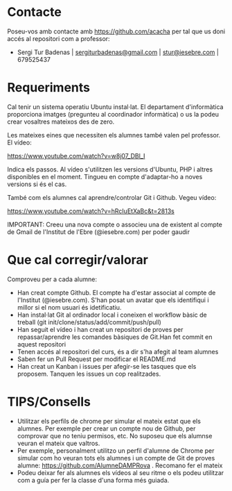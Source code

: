 # Contacte

Poseu-vos amb contacte amb https://github.com/acacha per tal que us doni accés al repositori com a professor:

- Sergi Tur Badenas | sergiturbadenas@gmail.com | stur@iesebre.com | 679525437

# Requeriments

Cal tenir un sistema operatiu Ubuntu instal·lat. El departament d'informàtica proporciona imatges (pregunteu al coordinador informàtica) o us la podeu crear vosaltres mateixos des de zero.

Les mateixes eines que necessiten els alumnes també valen pel professor. El vídeo:

https://www.youtube.com/watch?v=w8j07_DBl_I

Indica els passos. Al vídeo s'utilitzen les versions d'Ubuntu, PHP i altres disponibles en el moment. Tingueu en compte d'adaptar-ho a noves versions si és el cas.

També com els alumnes cal aprendre/controlar Git i Github. Vegeu vídeo:

https://www.youtube.com/watch?v=hRcIuEtXaBc&t=2813s

IMPORTANT: Creeu una nova compte o associeu una de existent al compte de Gmail de l'Institut de l'Ebre (@iesebre.com) per poder gaudir 

# Que cal corregir/valorar

Comproveu per a cada alumne:

- Han creat compte Github. El compte ha d'estar associat al compte de l'Institut (@iesebre.com). S'han posat un avatar que els identifiqui i millor si el nom usuari és idetificatiu.
- Han instal·lat Git al ordinador local i coneixen el workflow bàsic de treball (git init/clone/status/add/commit/push/pull)
- Han seguit el vídeo i han creat un repositori de proves per repassar/aprendre les comandes bàsiques de Git.Han fet commit en aquest repositori
- Tenen accés al repositori del curs, és a dir s'ha afegit al team alumnes
- Saben fer un Pull Request per modificar el README.md
- Han creat un Kanban i issues per afegir-se les tasques que els proposem. Tanquen les issues un cop realitzades.

# TIPS/Consells

- Utilitzar els perfils de chrome per simular el mateix estat que els alumnes. Per exemple per crear un compte nou de Github, per comprovar que no teniu permisos, etc. No suposeu que els alumnse veuran el mateix que valtros.
- Per exemple, personalment utilitzo un perfil d'alumne de Chrome per simular com ho veuran tots els alumnes i un compte de Git de proves alumne: https://github.com/AlumneDAMPRova . Recomano fer el mateix
- Podeu deixar fer als alumnes els vídeos al seu ritme o els podeu utilitzar com a guía per fer la classe d'una forma més guiada.
